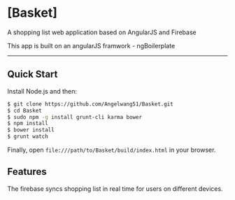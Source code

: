 # [Basket] 

A shopping list web application based on AngularJS and Firebase

This app is built on an angularJS framwork - ngBoilerplate

***

## Quick Start

Install Node.js and then:

```sh
$ git clone https://github.com/Angelwang51/Basket.git
$ cd Basket
$ sudo npm -g install grunt-cli karma bower
$ npm install
$ bower install
$ grunt watch
```

Finally, open `file:///path/to/Basket/build/index.html` in your browser.


## Features

The firebase syncs shopping list in real time for users on different devices. 